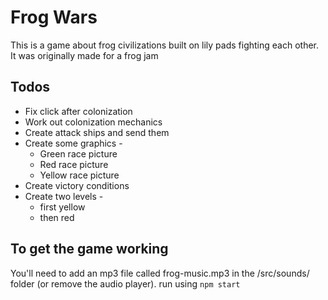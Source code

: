# Frog Wars
This is a game about frog civilizations built on lily pads fighting each other. It was originally made for a frog jam 

## Todos
- Fix click after colonization
- Work out colonization mechanics
- Create attack ships and send them
- Create some graphics -
   - Green race picture
   - Red race picture
   - Yellow race picture
- Create victory conditions
- Create two levels -
   - first yellow
   - then red

## To get the game working

You'll need to add an mp3 file called frog-music.mp3 in the /src/sounds/ folder (or remove the audio player).
run using `npm start`